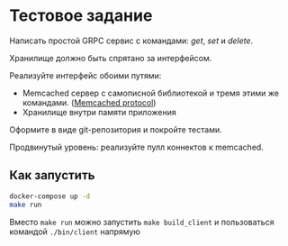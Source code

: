 # Тестовое задание 

Написать простой GRPC сервис с командами: *get*, *set* и *delete*.

Хранилище должно быть спрятано за интерфейсом.

Реализуйте интерфейс обоими путями:
- Memcached сервер с самописной библиотекой и тремя этими же командами. ([Memcached protocol](https://github.com/memcached/memcached/blob/master/doc/protocol.txt))
- Хранилище внутри памяти приложения

Оформите в виде git-репозитория и покройте тестами.

Продвинутый уровень: реализуйте пулл коннектов к memcached.

## Как запустить

```bash
docker-compose up -d
make run
```

Вместо `make run` можно запустить `make build_client` и пользоваться командой `./bin/client` напрямую